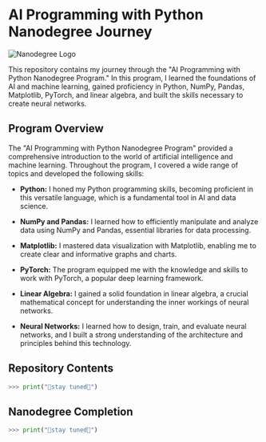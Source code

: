 # AI Programming with Python Nanodegree Journey

![Nanodegree Logo](nanodegree_logo.png)

This repository contains my journey through the "AI Programming with Python Nanodegree Program." In this program, I learned the foundations of AI and machine learning, gained proficiency in Python, NumPy, Pandas, Matplotlib, PyTorch, and linear algebra, and built the skills necessary to create neural networks.

## Program Overview

The "AI Programming with Python Nanodegree Program" provided a comprehensive introduction to the world of artificial intelligence and machine learning. Throughout the program, I covered a wide range of topics and developed the following skills:

- **Python:** I honed my Python programming skills, becoming proficient in this versatile language, which is a fundamental tool in AI and data science.

- **NumPy and Pandas:** I learned how to efficiently manipulate and analyze data using NumPy and Pandas, essential libraries for data processing.

- **Matplotlib:** I mastered data visualization with Matplotlib, enabling me to create clear and informative graphs and charts.

- **PyTorch:** The program equipped me with the knowledge and skills to work with PyTorch, a popular deep learning framework.

- **Linear Algebra:** I gained a solid foundation in linear algebra, a crucial mathematical concept for understanding the inner workings of neural networks.

- **Neural Networks:** I learned how to design, train, and evaluate neural networks, and I built a strong understanding of the architecture and principles behind this technology.

## Repository Contents

```python
>>> print("🚀stay tuned🚀")
```

## Nanodegree Completion

```python
>>> print("🚀stay tuned🚀")
```
